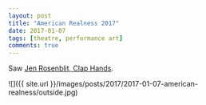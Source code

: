 ```yaml
---
layout: post
title: "American Realness 2017"
date: 2017-01-07
tags: [theatre, performance art]
comments: true
---
```

Saw [Jen Rosenblit, Clap Hands](http://americanrealness.com/portfolio-type/jen-rosenblit-2).

![]({{ site.url }}/images/posts/2017/2017-01-07-american-realness/outside.jpg)
